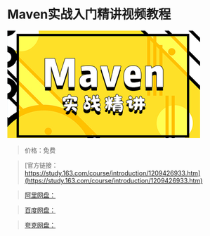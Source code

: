 # Maven实战入门精讲视频教程

![img](../../../assets/study163/free/f1549cd5571444da8de5f679ad84833a.jpg)

> 价格：免费

> [官方链接：https://study.163.com/course/introduction/1209426933.htm](https://study.163.com/course/introduction/1209426933.htm)

> [阿里网盘：]()

> [百度网盘：]()

> [夸克网盘：]()
